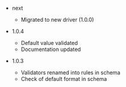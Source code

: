 - next
    
    - Migrated to new driver (1.0.0)

- 1.0.4
	
	- Default value validated
    - Documentation updated

- 1.0.3

	- Validators renamed into rules in schema
	- Check of default format in schema